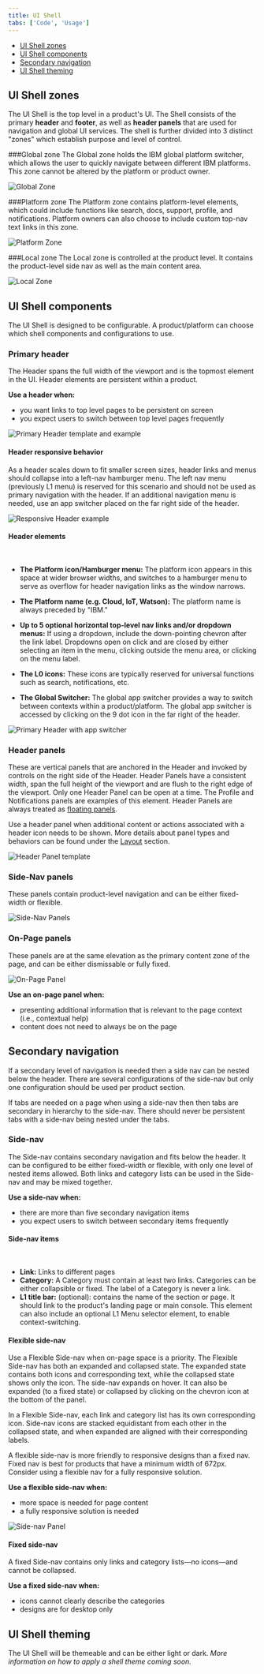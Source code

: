 ```yaml
---
title: UI Shell
tabs: ['Code', 'Usage']
---
```


<anchor-links>
<ul>
    <li><a href="#ui-shell-zones">UI Shell zones</a></li>
    <li><a href="#ui-shell-components">UI Shell components</a></li>
    <li><a href="#secondary-navigation">Secondary navigation</a></li>
    <li><a href="#ui-shell-theming">UI Shell theming</a></li>
    
</ul>
</anchor-links>


## UI Shell zones

The UI Shell is the top level in a product's UI. The Shell consists of the primary **header** and **footer**, as well as **header panels** that are used for navigation and global UI services. The shell is further divided into 3 distinct "zones" which establish purpose and level of control.

###Global zone
The Global zone holds the IBM global platform switcher, which allows the user to quickly navigate between different IBM platforms. This zone cannot be altered by the platform or product owner.

<image-component cols="12">

![Global Zone](images/zones-global.png)

</image-component>

###Platform zone
The Platform zone contains platform-level elements, which could include functions like search, docs, support, profile, and notifications. Platform owners can also choose to include custom top-nav text links in this zone.

<image-component cols="12">

![Platform Zone](images/zones-platform.png)

</image-component>


###Local zone
The Local zone is controlled at the product level. It contains the product-level side nav as well as the main content area.


<image-component cols="12">

![Local Zone](images/zones-local.png)

</image-component>


## UI Shell components

The UI Shell is designed to be configurable. A product/platform can choose which shell components and configurations to use.

### Primary header

The Header spans the full width of the viewport and is the topmost element in the UI. Header elements are persistent within a product.

**Use a header when:**

- you want links to top level pages to be persistent on screen
- you expect users to switch between top level pages frequently

<image-component cols="12">

![Primary Header template and example](images/header-generic.png)

</image-component>


#### Header responsive behavior

As a header scales down to fit smaller screen sizes, header links and menus should collapse into a left-nav hamburger menu. The left nav menu (previously L1 menu) is reserved for this scenario and should not be used as primary navigation with the header. If an additional navigation menu is needed, use an app switcher placed on the far right side of the header.

<image-component cols="12">

![Responsive Header example](images/header-responsive.png)

</image-component>

#### Header elements

<br>

- **The Platform icon/Hamburger menu:** The platform icon appears in this space at wider browser widths, and switches to a hamburger menu to serve as overflow for header navigation links as the window narrows.

- **The Platform name (e.g. Cloud, IoT, Watson):** The platform name is always preceded by "IBM."

- **Up to 5 optional horizontal top-level nav links and/or dropdown menus:**
 If using a dropdown, include the down-pointing chevron after the link label. Dropdowns open on click and are closed by either selecting an item in the menu, clicking outside the menu area, or clicking on the menu label.

- **The L0 icons:** These icons are typically reserved for universal functions such as search, notifications, etc.

- **The Global Switcher:** The global app switcher provides a way to switch between contexts within a product/platform. The global app switcher is accessed by clicking on the 9 dot icon in the far right of the header.

<image-component cols="12">

![Primary Header with app switcher](images/header-app-switcher2.png)

</image-component>


### Header panels

These are vertical panels that are anchored in the Header and invoked by controls on the right side of the Header. Header Panels have a consistent width, span the full height of the viewport and are flush to the right edge of the viewport. Only one Header Panel can be open at a time. The Profile and Notifications panels are examples of this element. Header Panels are always treated as [floating panels](/experimental/layout#panel-behavior).

Use a header panel when additional content or actions associated with a header icon needs to be shown. More details about panel types and behaviors can be found under the [Layout](../experimental/layout/#panel-behavior) section.

<image-component cols="12">

![Header Panel template](images/header-panel.png)

</image-component>

### Side-Nav panels

These panels contain product-level navigation and can be either fixed-width or flexible.

<image-component cols="12">

![Side-Nav Panels](images/side-nav-panel.png)

</image-component>

### On-Page panels

These panels are at the same elevation as the primary content zone of the page, and can be either dismissable or fully fixed.

<image-component cols="12">

![On-Page Panel](images/on-page-panel.png)

</image-component>

**Use an on-page panel when:**

- presenting additional information that is relevant to the page context (i.e., contextual help)
- content does not need to always be on the page

<!--### Footer
Product footers are persistent and attached to the bottom of the browser window. A footer should be reserved for actions or information that is pertinent to the users current workflow. Footers should have clear means of dismissal. <mark>This is an unusual way to treat a footer, especially with it being dismissable... Is this really how we want to define them? -CJC</mark> <mark>Which "zone" does the footer belong to? - CJC</mark>

![Footer](images/footer-1.png) -->

## Secondary navigation

If a secondary level of navigation is needed then a side nav can be nested below the header. There are several configurations of the side-nav but only one configuration should be used per product section.

If tabs are needed on a page when using a side-nav then then tabs are secondary in hierarchy to the side-nav. There should never be persistent tabs with a side-nav being nested under the tabs.

<!--
### L1 Navigation Menu

Some products/platforms require an additional level of navigation above the side nav. The L1 menu behaves like a product selector within the platform; the L1 selection will change the active product and thus the contents of the L2 menu.

The L1 Menu is accessed by clicking on the header's left-side hamburger menu. It is always styled as a floating menu.

![L1 Navigation menu](images/L1-navigation.png)
-->

### Side-nav

The Side-nav contains secondary navigation and fits below the header. It can be configured to be either fixed-width or flexible, with only one level of nested items allowed. Both links and category lists can be used in the Side-nav and may be mixed together.

**Use a side-nav when:**

- there are more than five secondary navigation items
- you expect users to switch between secondary items frequently

#### Side-nav items

<br>

- **Link:** Links to different pages
- **Category:** A Category must contain at least two links. Categories can be either collapsible or fixed. The label of a Category is never a link.
- **L1 title bar:** (optional): contains the name of the section or page. It should link to the product's landing page or main console. This element can also include an optional L1 Menu selector element, to enable context-switching.

#### Flexible side-nav

Use a Flexible Side-nav when on-page space is a priority. The Flexible Side-nav has both an expanded and collapsed state. The expanded state contains both icons and corresponding text, while the collapsed state shows only the icon. The side-nav expands on hover. It can also be expanded (to a fixed state) or collapsed by clicking on the chevron icon at the bottom of the panel.

In a Flexible Side-nav, each link and category list has its own corresponding icon. Side-nav icons are stacked equidistant from each other in the collapsed state, and when expanded are aligned with their corresponding labels.

A flexible side-nav is more friendly to responsive designs than a fixed nav. Fixed nav is best for products that have a minimum width of 672px. Consider using a flexible nav for a fully responsive solution.

**Use a flexible side-nav when:**

- more space is needed for page content
- a fully responsive solution is needed

<image-component cols="12">

![Side-nav Panel](images/side-nav-panel.png)

</image-component>

#### Fixed side-nav

A fixed Side-nav contains only links and category lists—no icons—and cannot be collapsed.

**Use a fixed side-nav when:**

- icons cannot clearly describe the categories
- designs are for desktop only

<!--
The left side navigation component can be fixed or flexible-width. It allows for two levels of nesting.
#### L1 title bar (optional)

The L1 element contains the name of the product. It should link to the product's landing page or main console. This element can also include an optional selector element, to enable context-switching.

#### L2 nav items

L2 nav items can be either a Category or a Link. When clicked, L2 Categories reveal or hide a group of L3 Links. L2 Category items cannot contain links.

#### L3 Links
A Category must contain at least 3 L3 Links.

<mark>Side nav with L1, L2, L3 annotations.
-->

<!--

All vertical panels expand to fill the full height of the browser window.

### Flexible Panel

The Flexible Panel style allows for both a collapsed state and an expanded state. The expanded state of a Flexible Panel is a fixed width and cannot be adjusted by the user. By default, the collapsed Flexible Panel will expand when the user hovers over any portion of panel. The user can lock this panel into the expanded or collapsed state by clicking on the chevron control at the bottom of the panel. Flexible side nav panels should default to the expanded state on first use.

![Flexible panel collapsed and expanded](images/expanded-collapsed.png)

### Fixed Panel

Fixed panels maintain a static width and come in two sizes: default (256 px) and small (208 px).

![Fixed panel example](images/fixed-nav.png)

### Floating Panel

This panel style is at a higher elevation than the primary content area and includes a drop shadow. Floating panels conceal any UI elements below them and must be dismissable by the user. Floating panels are always fixed-width at 256px.

![Floating panel example](images/Floating-nav.png)

-->

## UI Shell theming

The UI Shell will be themeable and can be either light or dark. _More information on how to apply a shell theme coming soon._
